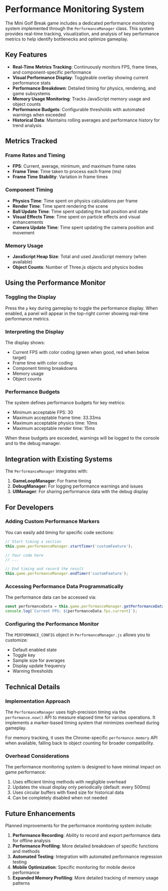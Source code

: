 # Performance Monitoring System

The Mini Golf Break game includes a dedicated performance monitoring system implemented through the `PerformanceManager` class. This system provides real-time tracking, visualization, and analysis of key performance metrics to help identify bottlenecks and optimize gameplay.

## Key Features

- **Real-Time Metrics Tracking**: Continuously monitors FPS, frame times, and component-specific performance
- **Visual Performance Display**: Toggleable overlay showing current performance stats
- **Performance Breakdown**: Detailed timing for physics, rendering, and game subsystems
- **Memory Usage Monitoring**: Tracks JavaScript memory usage and object counts
- **Performance Budgets**: Configurable thresholds with automated warnings when exceeded
- **Historical Data**: Maintains rolling averages and performance history for trend analysis

## Metrics Tracked

### Frame Rates and Timing
- **FPS**: Current, average, minimum, and maximum frame rates
- **Frame Time**: Time taken to process each frame (ms)
- **Frame Time Stability**: Variation in frame times

### Component Timing
- **Physics Time**: Time spent on physics calculations per frame
- **Render Time**: Time spent rendering the scene
- **Ball Update Time**: Time spent updating the ball position and state
- **Visual Effects Time**: Time spent on particle effects and visual enhancements
- **Camera Update Time**: Time spent updating the camera position and movement

### Memory Usage
- **JavaScript Heap Size**: Total and used JavaScript memory (when available)
- **Object Counts**: Number of Three.js objects and physics bodies

## Using the Performance Monitor

### Toggling the Display

Press the `p` key during gameplay to toggle the performance display. When enabled, a panel will appear in the top-right corner showing real-time performance metrics.

### Interpreting the Display

The display shows:
- Current FPS with color coding (green when good, red when below target)
- Frame time with color coding
- Component timing breakdowns
- Memory usage
- Object counts

### Performance Budgets

The system defines performance budgets for key metrics:
- Minimum acceptable FPS: 30
- Maximum acceptable frame time: 33.33ms
- Maximum acceptable physics time: 10ms
- Maximum acceptable render time: 15ms

When these budgets are exceeded, warnings will be logged to the console and to the debug manager.

## Integration with Existing Systems

The `PerformanceManager` integrates with:

1. **GameLoopManager**: For frame timing
2. **DebugManager**: For logging performance warnings and issues
3. **UIManager**: For sharing performance data with the debug display

## For Developers

### Adding Custom Performance Markers

You can easily add timing for specific code sections:

```javascript
// Start timing a section
this.game.performanceManager.startTimer('customFeature');

// Your code here
// ...

// End timing and record the result
this.game.performanceManager.endTimer('customFeature');
```

### Accessing Performance Data Programmatically

The performance data can be accessed via:

```javascript
const performanceData = this.game.performanceManager.getPerformanceData();
console.log(`Current FPS: ${performanceData.fps.current}`);
```

### Configuring the Performance Monitor

The `PERFORMANCE_CONFIG` object in `PerformanceManager.js` allows you to customize:
- Default enabled state
- Toggle key
- Sample size for averages
- Display update frequency
- Warning thresholds

## Technical Details

### Implementation Approach

The `PerformanceManager` uses high-precision timing via the `performance.now()` API to measure elapsed time for various operations. It implements a marker-based timing system that minimizes overhead during gameplay.

For memory tracking, it uses the Chrome-specific `performance.memory` API when available, falling back to object counting for broader compatibility.

### Overhead Considerations

The performance monitoring system is designed to have minimal impact on game performance:

1. Uses efficient timing methods with negligible overhead
2. Updates the visual display only periodically (default: every 500ms)
3. Uses circular buffers with fixed size for historical data
4. Can be completely disabled when not needed

## Future Enhancements

Planned improvements for the performance monitoring system include:

1. **Performance Recording**: Ability to record and export performance data for offline analysis
2. **Performance Profiling**: More detailed breakdown of specific functions and methods
3. **Automated Testing**: Integration with automated performance regression testing
4. **Mobile Optimization**: Specific monitoring for mobile device performance
5. **Expanded Memory Profiling**: More detailed tracking of memory usage patterns 